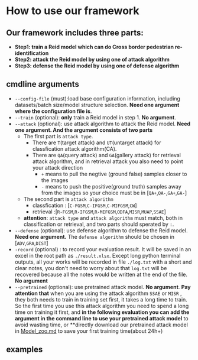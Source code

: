 # How to use our framework

## Our framework includes three parts:

- **Step1: train a Reid model which can do Cross border pedestrian re-identification**
- **Step2: attack the Reid model by using one of attack algorithm**
- **Step3: defense the Reid model by using one of defense algorithm**

## cmdline arguments

- `--config-file` (must):load base configuration information, including datasets/batch size/model structure selection. 
 **Need one argument where the configuration file is**.
- `--train` (optional):  **only** train a Reid model in step 1. **No argument**.
- `--attack` (optional): use attack algorithm to attack the Reid model. **Need one argument. And the argument consists of two parts** 
  - The first part is `attack type`. 
    - There are `T`(target attack) and `UT`(untarget attack) for classfication attack algorithm(CA).
    - There are `QA`(query attack) and `GA`(gallery attack) for retrieval attack algorithm, and in retrieval attack you also need to point your attack direction
        - `+` means to pull the negtive (ground false) samples closer to the images
        - `-` means to push the positive(ground truth) samples away from the images
    so your choice must be in [`QA+`,`QA-`,`GA+`,`GA-`]
  - The second part is `attack algorithm`
    - classfication : [`C-FGSM`,`C-IFGSM`,`C-MIFGSM`,`CW`]
    - retrieval :[`R-FGSM`,`R-IFGSM`,`R-MIFGSM`,`ODFA`,`MISR`,`MUAP`,`SSAE`]
  - **attention**: `attack type` and `attack algorithm` must match, both in classification or retrieval, and two parts should sperated by `:`.
- `--defense` (optional): use defense algorithm to defense the Reid model. **Need one argument.** The `defense algorithm` should be chosen in [`ADV`,`GRA`,`DIST`]
- `-record` (optional) : to record your evaluation result. It will be saved in an excel in the root path as `./result.xlsx`. Except long python terminal outputs, all your works will be recorded in file `./log.txt` with a short and clear notes, you don't need to worry about that `log.txt` will be recovered because all the notes would be written at the end of the file. **No argument**
- `--pretrained` (optional): use pretrained attack model. **No argument**. **Pay attention that** when you are using the attack algorithm `SSAE` or `MISR` , they both needs to train in training set first, it takes a long time to train. So the first time you use this attack algorithm you need to spend a long time on training it first, and **in the following evaluation you can add the argument in the command line to use your pretrained attack model** to avoid wasting time, or **directly download our pretrained attack model in [Model_zoo.md](Model_zoo.md) to save your first training time(about 24h+)

## examples
